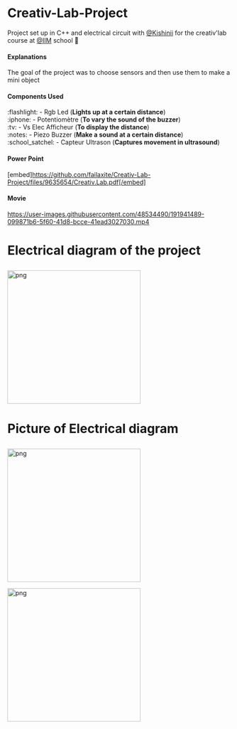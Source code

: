 # Creativ-Lab-Project

Project set up in C++ and electrical circuit with [@Kishinii](https://github.com/KishiniCHL) for the creativ'lab course at [@IIM](https://www.iim.fr/) school :wrench:


<h4>Explanations</h4>
<p>The goal of the project was to choose sensors and then use them to make a mini object</p>


<h4>Components Used</h4>
:flashlight: - Rgb Led (<strong>Lights up at a certain distance</strong>)
<br>
:iphone: - Potentiomètre (<strong>To vary the sound of the buzzer</strong>)
<br>
:tv: - Vs Elec Afficheur (<strong>To display the distance</strong>)
<br>
:notes: - Piezo Buzzer (<strong>Make a sound at a certain distance</strong>)
<br>
:school_satchel: - Capteur Ultrason (<strong>Captures movement in ultrasound</strong>)





<h4>Power Point</h4>

[embed]https://github.com/failaxite/Creativ-Lab-Project/files/9635654/Creativ.Lab.pdf[/embed]


<h4>Movie</h4>

https://user-images.githubusercontent.com/48534490/191941489-099871b6-5f60-41d8-bcce-41ead3027030.mp4





<h1 align="left"><p>Electrical diagram of the project</h1></p>

<p align = left ><img align = "center"  alt = "png" src= "https://cdn.discordapp.com/attachments/1019915018055192586/1022798759266103356/unknown.png" width="300" heigth="300"/></p>

<h1 align="left"><p>Picture of Electrical diagram</h1></p>

<p align = left ><img align = "center"  alt = "png" src= "https://cdn.discordapp.com/attachments/1019915018055192586/1022799627726102629/20220923_112019.jpg" width="300" heigth="300"/></p>

<p align = left ><img align = "center"  alt = "png" src= "https://cdn.discordapp.com/attachments/1019915018055192586/1022799628065833001/20220923_112016.jpg"
width="300" heigth="300"/></p>

